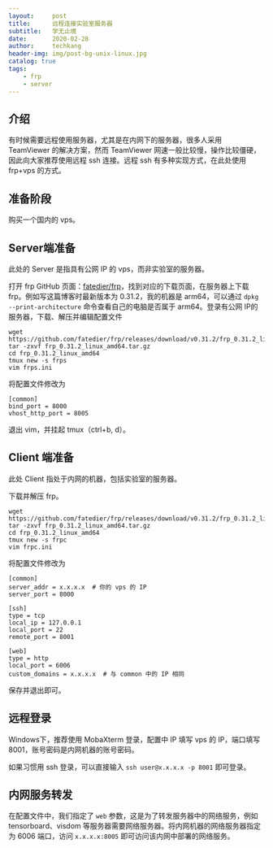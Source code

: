 ```yaml
---
layout:     post  
title:      远程连接实验室服务器    
subtitle:   学无止境    
date:       2020-02-28  
author:     techkang  
header-img: img/post-bg-unix-linux.jpg  
catalog: true  
tags:  
    - frp
    - server    
---  
```


## 介绍

有时候需要远程使用服务器，尤其是在内网下的服务器，很多人采用 TeamViewer 的解决方案，然而 TeamViewer 网速一般比较慢，操作比较僵硬，因此向大家推荐使用远程 ssh 连接。远程 ssh 有多种实现方式，在此处使用 frp+vps 的方式。

## 准备阶段

购买一个国内的 vps。

## Server端准备

此处的 Server 是指具有公网 IP 的 vps，而非实验室的服务器。

打开 frp GitHub 页面：[fatedier/frp](https://github.com/fatedier/frp)，找到对应的下载页面，在服务器上下载 frp。例如写这篇博客时最新版本为 0.31.2，我的机器是 arm64，可以通过 `dpkg --print-architecture` 命令查看自己的电脑是否属于 arm64。登录有公网 IP的服务器，下载、解压并编辑配置文件

    wget https://github.com/fatedier/frp/releases/download/v0.31.2/frp_0.31.2_linux_amd64.tar.gz
    tar -zxvf frp_0.31.2_linux_amd64.tar.gz
    cd frp_0.31.2_linux_amd64
    tmux new -s frps
    vim frps.ini

将配置文件修改为

    [common]
    bind_port = 8000
    vhost_http_port = 8005

退出 vim，并挂起 tmux（ctrl+b, d）。

## Client 端准备

此处 Client 指处于内网的机器，包括实验室的服务器。

下载并解压 frp。

    wget https://github.com/fatedier/frp/releases/download/v0.31.2/frp_0.31.2_linux_amd64.tar.gz
    tar -zxvf frp_0.31.2_linux_amd64.tar.gz
    cd frp_0.31.2_linux_amd64
    tmux new -s frpc
    vim frpc.ini

将配置文件修改为

    [common]
    server_addr = x.x.x.x  # 你的 vps 的 IP
    server_port = 8000

    [ssh]
    type = tcp
    local_ip = 127.0.0.1
    local_port = 22
    remote_port = 8001

    [web]
    type = http
    local_port = 6006
    custom_domains = x.x.x.x  # 与 common 中的 IP 相同

保存并退出即可。

## 远程登录

Windows下，推荐使用 MobaXterm 登录，配置中 IP 填写 vps 的 IP，端口填写 8001，账号密码是内网机器的账号密码。

如果习惯用 ssh 登录，可以直接输入 `ssh user@x.x.x.x -p 8001` 即可登录。

## 内网服务转发

在配置文件中，我们指定了 `web` 参数，这是为了转发服务器中的网络服务，例如 tensorboard、visdom 等服务器需要网络服务器。将内网机器的网络服务器指定为 6006 端口，访问 `x.x.x.x:8005` 即可访问该内网中部署的网络服务。